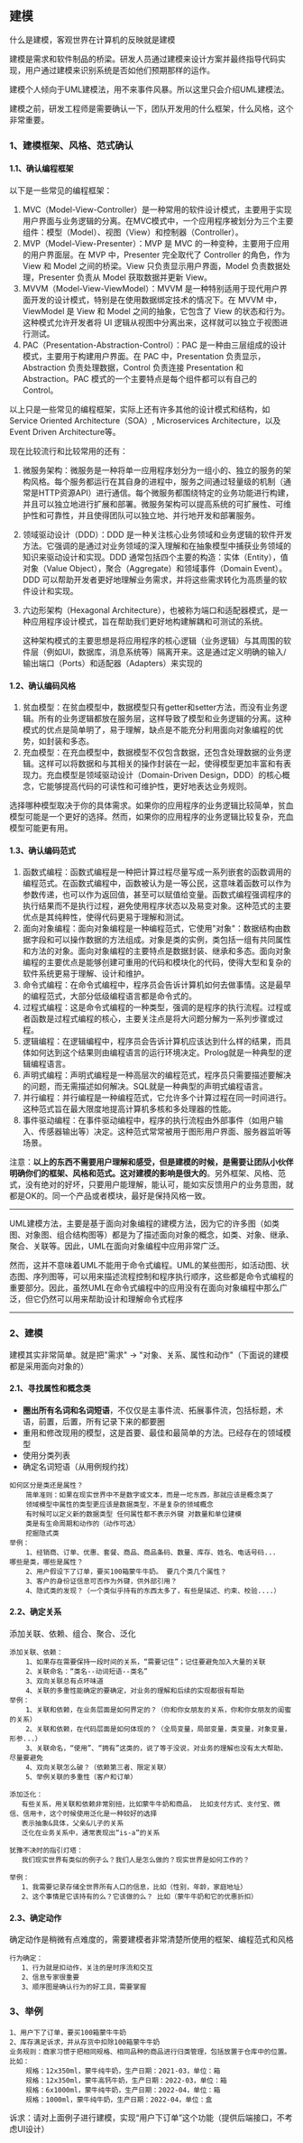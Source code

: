 ## 建模

什么是建模，客观世界在计算机的反映就是建模

建模是需求和软件制品的桥梁。研发人员通过建模来设计方案并最终指导代码实现，用户通过建模来识别系统是否如他们预期那样的运作。

建模个人倾向于UML建模法，用不来事件风暴。所以这里只会介绍UML建模法。

建模之前，研发工程师是需要确认一下，团队开发用的什么框架，什么风格，这个非常重要。

### 1、建模框架、风格、范式确认

#### 1.1、确认编程框架

以下是一些常见的编程框架：

1. MVC（Model-View-Controller）是一种常用的软件设计模式，主要用于实现用户界面与业务逻辑的分离。在MVC模式中，一个应用程序被划分为三个主要组件：模型（Model）、视图（View）和控制器（Controller）。
2. MVP（Model-View-Presenter）：MVP 是 MVC 的一种变种，主要用于应用的用户界面层。在 MVP 中，Presenter 完全取代了 Controller 的角色，作为 View 和 Model 之间的桥梁。View 只负责显示用户界面，Model 负责数据处理，Presenter 负责从 Model 获取数据并更新 View。
3. MVVM（Model-View-ViewModel）：MVVM 是一种特别适用于现代用户界面开发的设计模式，特别是在使用数据绑定技术的情况下。在 MVVM 中，ViewModel 是 View 和 Model 之间的抽象，它包含了 View 的状态和行为。这种模式允许开发者将 UI 逻辑从视图中分离出来，这样就可以独立于视图进行测试。
4. PAC（Presentation-Abstraction-Control）：PAC 是一种由三层组成的设计模式，主要用于构建用户界面。在 PAC 中，Presentation 负责显示，Abstraction 负责处理数据，Control 负责连接 Presentation 和 Abstraction。PAC 模式的一个主要特点是每个组件都可以有自己的 Control。

以上只是一些常见的编程框架，实际上还有许多其他的设计模式和结构，如 Service Oriented Architecture（SOA）, Microservices Architecture，以及 Event Driven Architecture等。

现在比较流行和比较常用的还有：

1. 微服务架构：微服务是一种将单一应用程序划分为一组小的、独立的服务的架构风格。每个服务都运行在其自身的进程中，服务之间通过轻量级的机制（通常是HTTP资源API）进行通信。每个微服务都围绕特定的业务功能进行构建，并且可以独立地进行扩展和部署。微服务架构可以提高系统的可扩展性、可维护性和可靠性，并且使得团队可以独立地、并行地开发和部署服务。

2. 领域驱动设计（DDD）：DDD 是一种关注核心业务领域和业务逻辑的软件开发方法。它强调的是通过对业务领域的深入理解和在抽象模型中捕获业务领域的知识来驱动设计和实现。DDD 通常包括四个主要的构造：实体（Entity），值对象（Value Object），聚合（Aggregate）和领域事件（Domain Event）。DDD 可以帮助开发者更好地理解业务需求，并将这些需求转化为高质量的软件设计和实现。

3. 六边形架构（Hexagonal Architecture），也被称为端口和适配器模式，是一种应用程序设计模式，旨在帮助我们更好地构建解耦和可测试的系统。

   这种架构模式的主要思想是将应用程序的核心逻辑（业务逻辑）与其周围的软件层（例如UI，数据库，消息系统等）隔离开来。这是通过定义明确的输入/输出端口（Ports）和适配器（Adapters）来实现的

#### 1.2、确认编码风格

1. 贫血模型：在贫血模型中，数据模型只有getter和setter方法，而没有业务逻辑。所有的业务逻辑都放在服务层，这样导致了模型和业务逻辑的分离。这种模式的优点是简单明了，易于理解，缺点是不能充分利用面向对象编程的优势，如封装和多态。
2. 充血模型：在充血模型中，数据模型不仅包含数据，还包含处理数据的业务逻辑。这样可以将数据和与其相关的操作封装在一起，使得模型更加丰富和有表现力。充血模型是领域驱动设计（Domain-Driven Design，DDD）的核心概念，它能够提高代码的可读性和可维护性，更好地表达业务规则。

选择哪种模型取决于你的具体需求。如果你的应用程序的业务逻辑比较简单，贫血模型可能是一个更好的选择。然而，如果你的应用程序的业务逻辑比较复杂，充血模型可能更有用。

#### 1.3、确认编码范式

1. 函数式编程：函数式编程是一种把计算过程尽量写成一系列嵌套的函数调用的编程范式。在函数式编程中，函数被认为是一等公民，这意味着函数可以作为参数传递，也可以作为返回值，甚至可以赋值给变量。函数式编程强调程序的执行结果而不是执行过程，避免使用程序状态以及易变对象。这种范式的主要优点是其纯粹性，使得代码更易于理解和测试。
2. 面向对象编程：面向对象编程是一种编程范式，它使用"对象"：数据结构由数据字段和可以操作数据的方法组成。对象是类的实例，类包括一组有共同属性和方法的对象。面向对象编程的主要特点是数据封装、继承和多态。面向对象编程的主要优点是能够创建可重用的代码和模块化的代码，使得大型和复杂的软件系统更易于理解、设计和维护。
3. 命令式编程：在命令式编程中，程序员会告诉计算机如何去做事情。这是最早的编程范式，大部分低级编程语言都是命令式的。
4. 过程式编程：这是命令式编程的一种类型，强调的是程序的执行流程。过程或者函数是过程式编程的核心，主要关注点是将大问题分解为一系列步骤或过程。
5. 逻辑编程：在逻辑编程中，程序员会告诉计算机应该达到什么样的结果，而具体如何达到这个结果则由编程语言的运行环境决定。Prolog就是一种典型的逻辑编程语言。
6. 声明式编程：声明式编程是一种高层次的编程范式，程序员只需要描述要解决的问题，而无需描述如何解决。SQL就是一种典型的声明式编程语言。
7. 并行编程：并行编程是一种编程范式，它允许多个计算过程在同一时间进行。这种范式旨在最大限度地提高计算机多核和多处理器的性能。
8. 事件驱动编程：在事件驱动编程中，程序的执行流程由外部事件（如用户输入、传感器输出等）决定。这种范式常常被用于图形用户界面、服务器监听等场景。

注意：**以上的东西不需要用户理解和感受，但是建模的时候，是需要让团队小伙伴明确你们的框架、风格和范式。这对建模的影响是很大的**。另外框架、风格、范式，没有绝对的好坏，只要用户能理解，能认可，能如实反馈用户的业务意图，就都是OK的。同一个产品或者模块，最好是保持风格一致。

------

UML建模方法，主要是基于面向对象编程的建模方法，因为它的许多图（如类图、对象图、组合结构图等）都是为了描述面向对象的概念，如类、对象、继承、聚合、关联等。因此，UML在面向对象编程中应用非常广泛。

然而，这并不意味着UML不能用于命令式编程。UML的某些图形，如活动图、状态图、序列图等，可以用来描述流程控制和程序执行顺序，这些都是命令式编程的重要部分。因此，虽然UML在命令式编程中的应用没有在面向对象编程中那么广泛，但它仍然可以用来帮助设计和理解命令式程序

------

### 2、建模
建模其实非常简单。就是把"需求" ->  "对象、关系、属性和动作"（下面说的建模都是采用面向对象的）

#### 2.1、寻找属性和概念类

- **圈出所有名词和名词短语**，不仅仅是主事件流、拓展事件流，包括标题，术语，前置，后置，所有记录下来的都要圈
- 重用和修改现用的模型，这是首要、最佳和最简单的方法。已经存在的领域模型
- 使用分类列表
- 确定名词短语（从用例规约找）

```wiki
如何区分是类还是属性？
    简单准则：如果在现实世界中不是数字或文本，而是一坨东西，那就应该是概念类了
    领域模型中属性的类型更应该是数据类型，不是复杂的领域概念 
    有时候可以定义新的数据类型 任何属性都不表示外键 对数量和单位建模 
    类是有生命周期和动作的（动作可选）
    挖掘隐式类
举例：
    1、经销商、订单、优惠、套餐、商品、商品条码、数量、库存、姓名、电话号码...       哪些是类，哪些是属性？
    2、用户假设下了订单，要买100箱蒙牛牛奶。 要几个类几个属性？
    3、客户的身份证信息可否作为外键，供外部引用？
    4、隐式类的发现？（一个类似乎持有的东西太多了，有些是描述、约束、校验....）
```

#### 2.2、确定关系

添加关联、依赖、组合、聚合、泛化

```wiki
添加关联、依赖：
    1、如果存在需要保持一段时间的关系，“需要记住”；记住要避免加入大量的关联 
    2、关联命名：“类名--动词短语--类名”
    3、双向关联总有点坏味道
    4、关联的多重性能确定的要确定，对业务的理解和后续的实现都很有帮助
举例：
    1、关联和依赖，在业务层面是如何界定的？（你和你女朋友的关系，你和你女朋友的闺蜜的关系）
    2、关联和依赖，在代码层面是如何体现的？（全局变量，局部变量，类变量，对象变量，形参...）
    3、关联命名，“使用”、“拥有”这类的，说了等于没说，对业务的理解也没有太大帮助，尽量要避免
    4、双向关联怎么破？（依赖第三者、限定关联）
    5、举例关联的多重性（客户和订单）
```

```wiki
添加泛化：
   有些关系，用关联和依赖非常别扭，比如蒙牛牛奶和商品， 比如支付方式、支付宝、微信、信用卡，这个时候使用泛化是一种较好的选择
   表示抽象&具体，父亲&儿子的关系
   泛化在业务关系中，通常表现出“is-a”的关系
```

```wiki
犹豫不决时的指引灯塔：
   我们现实世界有类似的例子么？我们人是怎么做的？现实世界是如何工作的？
 
举例：
   1、我需要记录存储全世界所有人口的信息，比如（性别，年龄，家庭地址）
   2、这个事情是它该持有的么？它该做的么？ 比如（蒙牛牛奶和它的优惠折扣）
```

#### 2.3、确定动作

确定动作是稍微有点难度的，需要建模者非常清楚所使用的框架、编程范式和风格

```wiki
行为确定：
   1、行为就是扣动作，关注的是时序流和交互
   2、信息专家很重要
   3、顺序图是确认行为的好工具，需要掌握
```

### 3、举例

```wiki
1、用户下了订单，要买100箱蒙牛牛奶
2、库存满足诉求，并从存货中扣除100箱蒙牛牛奶
业务规则：商家习惯于把相同规格、相同品种的商品进行归类管理，包括放置于仓库中的位置。比如：
    规格：12x350ml，蒙牛纯牛奶，生产日期：2021-03，单位：箱
    规格：12x350ml，蒙牛高钙牛奶，生产日期：2022-03，单位：箱
    规格：6x1000ml，蒙牛纯牛奶，生产日期：2022-04，单位：箱
    规格：1000ml，蒙牛纯牛奶，生产日期：2022-04，单位：盒

```

诉求：请对上面例子进行建模，实现“用户下订单”这个功能（提供后端接口，不考虑UI设计）




